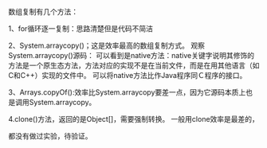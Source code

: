 
数组复制有几个方法：

1、for循环逐一复制：思路清楚但是代码不简洁

2、System.arraycopy()；这是效率最高的数组复制方式。
观察System.arraycopy()源码：
可以看到是native方法：native关键字说明其修饰的方法是一个原生态方法，方法对应的实现不是在当前文件，而是在用其他语言（如C和C++）实现的文件中。 可以将native方法比作Java程序同Ｃ程序的接口。

3、Arrays.copyOf():效率比System.arraycopy要差一点，因为它源码本质上也是调用System.arraycopy。

4.clone()方法，返回的是Object[]，需要强制转换。 一般用clone效率是最差的，

都没有做过实验，待验证。
